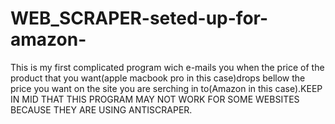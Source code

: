 # WEB_SCRAPER-seted-up-for-amazon-
This is my first complicated program wich e-mails you when the price of the product that you want(apple macbook pro in this case)drops bellow the price you want on the site you are serching in to(Amazon in this case).KEEP IN MID THAT THIS PROGRAM MAY NOT WORK FOR SOME WEBSITES BECAUSE THEY ARE USING ANTISCRAPER.
